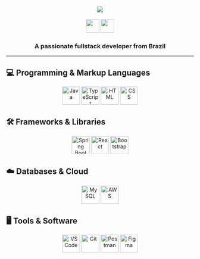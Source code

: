 <h1 align="center">
  <img src="https://readme-typing-svg.herokuapp.com/?font=Righteous&size=35&center=true&vCenter=true&width=500&height=70&duration=4000&lines=Ola+dev!+👋;+I'm+Matheus+Sousa+Araújo!;" />
</h1>

<p align="center">
  <img width="36" height="36" src="https://github.com/user-attachments/assets/42105997-5c9f-4d7c-868b-94b2fac0b17d" />
  <img width="36" height="36" src="https://github.com/user-attachments/assets/fda8378f-4597-4181-baa5-381360bcc83d" />
</p>

<h3 align="center">A passionate fullstack developer from Brazil</h3>

---

## 💻 Programming & Markup Languages
<p align="center">
  <img src="https://github.com/user-attachments/assets/3a105818-1c78-4200-9002-e8cab5efefba" width="48" height="48" title="Java" />
  <img src="https://github.com/user-attachments/assets/26fec038-21b0-4d5e-ac35-0c9c4f7a9a7c" width="48" height="48" title="TypeScript" />
  <img src="https://github.com/user-attachments/assets/99a80356-2600-4756-82a5-c663fa263246" width="48" height="48" title="HTML" />
  <img src="https://github.com/user-attachments/assets/fd62895c-85e6-41d0-afd7-1aea63f9e0da" width="48" height="48" title="CSS" />
</p>

## 🛠 Frameworks & Libraries
<p align="center">
  <img src="https://github.com/user-attachments/assets/2f999fad-e251-400d-9ded-3c386b95fa12" width="48" height="48" title="Spring Boot" />
  <img src="https://github.com/user-attachments/assets/214c5d4d-216d-4a40-8b2b-f2e272f16e5e" width="48" height="48" title="React" />
  <img src="https://github.com/user-attachments/assets/92cdb38e-849f-436e-b0c8-fd6d3a4979da" width="48" height="48" title="Bootstrap" />
</p>

## ☁️ Databases & Cloud
<p align="center">
  <img src="https://github.com/user-attachments/assets/b60a2fb2-f22c-4b74-ac72-533972a82b65" width="48" height="48" title="MySQL" />
  <img src="https://github.com/user-attachments/assets/9f6913c2-98a3-4607-8bb6-9a431040c434" width="48" height="48" title="AWS" />
</p>

## 🖥 Tools & Software
<p align="center">
  <img src="https://github.com/user-attachments/assets/8aa01bf3-b4cb-47a6-bf6d-b8278f888a27" width="48" height="48" title="VS Code" />
  <img src="https://github.com/user-attachments/assets/b4807ba1-184c-4a86-ac9a-c9c717322e62" width="48" height="48" title="Git" />
  <img src="https://github.com/user-attachments/assets/1b6a0710-1dc2-4c77-8213-94064e31e983" width="48" height="48" title="Postman" />
  <img src="https://github.com/user-attachments/assets/b57ca050-fddf-47d6-bc3a-d2a777bccf43" width="48" height="48" title="Figma" />
</p>
